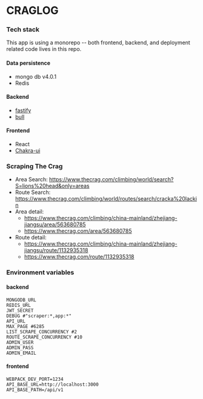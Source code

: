 # CRAGLOG

### Tech stack
This app is using a monorepo -- both frontend, backend, and deployment related code lives in this repo.
#### Data persistence
* mongo db v4.0.1
* Redis

#### Backend
* [fastify](https://github.com/fastify/fastify)
* [bull](https://github.com/OptimalBits/bull)

#### Frontend
* React
* [Chakra-ui](https://chakra-ui.com)


### Scraping The Crag 
* Area Search: https://www.thecrag.com/climbing/world/search?S=lions%20head&only=areas
* Route Search: https://www.thecrag.com/climbing/world/routes/search/cracka%20lackin
* Area detail: 
  - https://www.thecrag.com/climbing/china-mainland/zhejiang-jiangsu/area/563680785
  - https://www.thecrag.com/area/563680785
* Route detail: 
  - https://www.thecrag.com/climbing/china-mainland/zhejiang-jiangsu/route/1132935318
  - https://www.thecrag.com/route/1132935318


### Environment variables

#### backend
```
MONGODB_URL
REDIS_URL
JWT_SECRET
DEBUG #"scraper:*,app:*"
API_URL
MAX_PAGE #6285
LIST_SCRAPE_CONCURRENCY #2
ROUTE_SCRAPE_CONCURRENCY #10
ADMIN_USER
ADMIN_PASS
ADMIN_EMAIL
```

#### frontend
```
WEBPACK_DEV_PORT=1234
API_BASE_URL=http://localhost:3000
API_BASE_PATH=/api/v1
```

